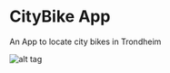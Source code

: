 # CityBike App
An App to locate city bikes in Trondheim


![alt tag](http://puu.sh/oMEC7/f6010f8c60.png)
